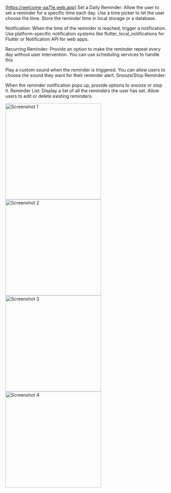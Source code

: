 [https://welcome-aa71e.web.app]
Set a Daily Reminder:
Allow the user to set a reminder for a specific time each day.
Use a time picker to let the user choose the time.
Store the reminder time in local storage or a database.

Notification:
When the time of the reminder is reached, trigger a notification.
Use platform-specific notification systems like flutter_local_notifications for Flutter or Notification API for web apps.

Recurring Reminder:
Provide an option to make the reminder repeat every day without user intervention.
You can use scheduling services to handle this 

Play a custom sound when the reminder is triggered.
You can allow users to choose the sound they want for their reminder alert.
Snooze/Stop Reminder:

When the reminder notification pops up, provide options to snooze or stop it.
Reminder List:
Display a list of all the reminders the user has set.
Allow users to edit or delete existing reminders.




<img src="https://github.com/user-attachments/assets/3519ab4a-8ea2-4680-9e1d-5103f4ecd73e" alt="Screenshot 1" width="300"/>
<img src="https://github.com/user-attachments/assets/cd7d7278-af77-4bd4-aa62-12f2890fc67c" alt="Screenshot 2" width="300"/>
<img src="https://github.com/user-attachments/assets/c6d47944-cf8d-427a-87ac-340e639c6f7f" alt="Screenshot 3" width="300"/>
<img src="https://github.com/user-attachments/assets/2371ce77-2b7e-4718-af3f-4fe5586b4bec" alt="Screenshot 4" width="300"/>
